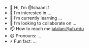 - 👋 Hi, I’m @IshaanL1
- 👀 I’m interested in ...
- 🌱 I’m currently learning ...
- 💞️ I’m looking to collaborate on ...
- 📫 How to reach me ialalani@uh.edu
- 😄 Pronouns: ...
- ⚡ Fun fact: ...

<!---
IshaanL1/IshaanL1 is a ✨ special ✨ repository because its `README.md` (this file) appears on your GitHub profile.
You can click the Preview link to take a look at your changes.
--->
